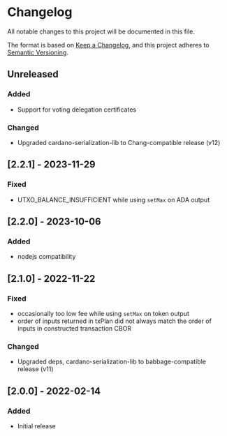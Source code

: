 # Changelog

All notable changes to this project will be documented in this file.

The format is based on [Keep a Changelog](https://keepachangelog.com/en/1.0.0/),
and this project adheres to [Semantic Versioning](https://semver.org/spec/v2.0.0.html).

## Unreleased

### Added

- Support for voting delegation certificates

### Changed

- Upgraded cardano-serialization-lib to Chang-compatible release (v12)

## [2.2.1] - 2023-11-29

### Fixed

- UTXO_BALANCE_INSUFFICIENT while using `setMax` on ADA output

## [2.2.0] - 2023-10-06

### Added

- nodejs compatibility

## [2.1.0] - 2022-11-22

### Fixed

- occasionally too low fee while using `setMax` on token output
- order of inputs returned in txPlan did not always match the order of inputs in constructed transaction CBOR

### Changed

- Upgraded deps, cardano-serialization-lib to babbage-compatible release (v11)

## [2.0.0] - 2022-02-14

### Added

- Initial release

